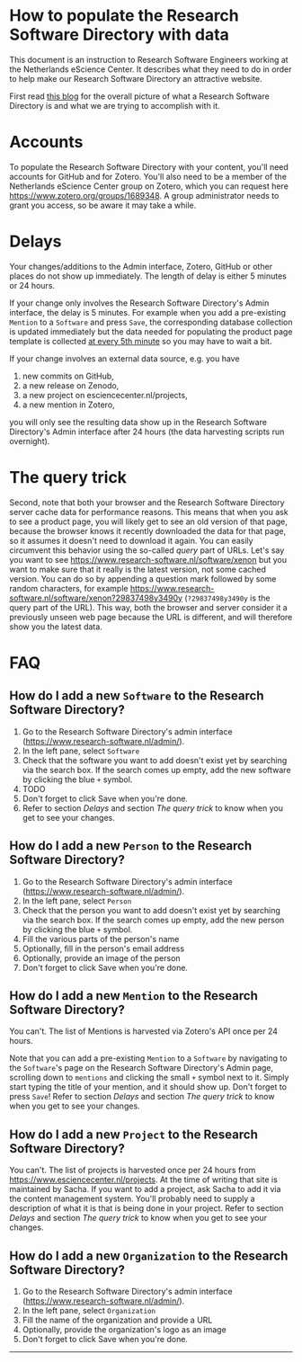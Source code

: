 # How to populate the Research Software Directory with data

This document is an instruction to Research Software Engineers working at the
Netherlands eScience Center. It describes what they need to do in order to help
make our Research Software Directory an attractive website.

First read [this
blog](https://github.com/jspaaks/cff-hackday-blog/blob/master/blog.md) for the
overall picture of what a Research Software Directory is and what we are trying
to accomplish with it.

# Accounts

To populate the Research Software Directory with your content, you'll need accounts for GitHub and for Zotero. You'll also need to be a member of the Netherlands eScience Center group on Zotero, which you can request here https://www.zotero.org/groups/1689348.
A group administrator needs to grant you access, so be aware it may take a while.

# Delays

Your changes/additions to the Admin interface, Zotero, GitHub or other places do not show up immediately. The length of delay is either 5 minutes or 24 hours.

If your change only involves the Research Software Directory's Admin interface, the delay is 5 minutes. For example when you add a pre-existing ``Mention`` to a ``Software`` and press ``Save``, the corresponding database collection is updated immediately but the data needed for populating the product page template is collected [at every 5th minute](https://crontab.guru/#*/5_*_*_*_*) so you may have to wait a bit.

If your change involves an external data source, e.g. you have
1. new commits on GitHub,
1. a new release on Zenodo,
1. a new project on esciencecenter.nl/projects,
1. a new mention in Zotero,

you will only see the resulting data show up in the Research Software Directory's Admin interface after 24 hours (the data harvesting scripts run overnight).

# The query trick

Second, note that both your browser and the Research Software Directory server cache data for performance reasons. This means that when you ask to see a product page, you will likely get to see an old version of that page, because the browser knows it recently downloaded the data for that page, so it assumes it doesn't need to download it again. You can easily circumvent this behavior using the so-called _query_ part of URLs. Let's say you want to see  https://www.research-software.nl/software/xenon
but you want to make sure that it really is the latest version, not some cached version. You can do so by appending a question mark followed by some random characters, for example https://www.research-software.nl/software/xenon?29837498y3490y
(``?29837498y3490y`` is the query part of the URL). This way, both the browser and server consider it a previously unseen web page because the URL is different, and will therefore show you the latest data. 

# FAQ

## How do I add a new ``Software`` to the Research Software Directory?

1. Go to the Research Software Directory's admin interface (https://www.research-software.nl/admin/).
1. In the left pane, select ``Software``
1. Check that the software you want to add doesn't exist yet by searching via the
search box. If the search comes up empty, add the new software by clicking the
blue ``+`` symbol.
1. TODO
1. Don't forget to click Save when you're done.
1. Refer to section _Delays_ and section _The query trick_ to know when you get to see your changes.

## How do I add a new ``Person`` to the Research Software Directory?

1. Go to the Research Software Directory's admin interface (https://www.research-software.nl/admin/).
1. In the left pane, select ``Person``
1. Check that the person you want to add doesn't exist yet by searching via the
search box. If the search comes up empty, add the new person by clicking the
blue ``+`` symbol.
1. Fill the various parts of the person's name
1. Optionally, fill in the person's email address
1. Optionally, provide an image of the person
1. Don't forget to click Save when you're done.

## How do I add a new ``Mention`` to the Research Software Directory?

You can't. The list of Mentions is harvested via Zotero's API once per 24 hours.

Note that you can add a pre-existing ``Mention`` to a ``Software`` by navigating to the ``Software``'s page on the Research Software Directory's Admin page, scrolling down to ``mentions`` and clicking the small ``+`` symbol next to it. Simply start typing the title of your mention, and it should show up. Don't forget to press ``Save``! Refer to section _Delays_ and section _The query trick_ to know when you get to see your changes.

## How do I add a new ``Project`` to the Research Software Directory?

You can't. The list of projects is harvested once per 24 hours from
https://www.esciencecenter.nl/projects. At the time of writing that site is
maintained by Sacha. If you want to add a project, ask Sacha to add it via the
content management system. You'll probably need to supply a description of what
it is that is being done in your project. Refer to section _Delays_ and section _The query trick_ to know when you get to see your changes.


## How do I add a new ``Organization`` to the Research Software Directory?

1. Go to the Research Software Directory's admin interface (https://www.research-software.nl/admin/).
1. In the left pane, select ``Organization``
1. Fill the name of the organization and provide a URL
1. Optionally, provide the organization's logo as an image
1. Don't forget to click Save when you're done.

---
